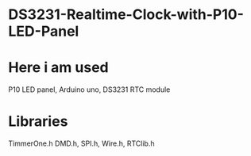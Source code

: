 # DS3231-Realtime-Clock-with-P10-LED-Panel

# Here i am used 
P10 LED panel,
 Arduino uno,
 DS3231 RTC module 
# Libraries 
TimmerOne.h
 DMD.h,
 SPI.h,
 Wire.h,
 RTClib.h
